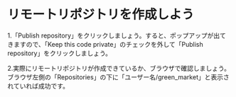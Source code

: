 # リモートリポジトリを作成しよう
1.「Publish repository」をクリックしましょう。すると、ポップアップが出てきますので、「Keep this code private」のチェックを外して「Publish repository」をクリックしましょう。

2.実際にリモートリポジトリが作成できているか、ブラウザで確認しましょう。ブラウザ左側の「Repositories」の下に「ユーザー名/green_market」と表示されていれば成功です。
